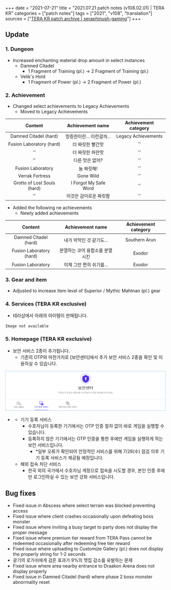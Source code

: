 +++
date = "2021-07-21"
title = "2021.07.21 patch notes (v108.02.01) | TERA KR"
categories = ["patch notes"]
tags = ["2021", "v108", "translation"]
sources = ["[TERA KR patch archive | seraphinush-gaming](/ko/patch/2021/v108-02-01)"]
+++

[1]: /images/patch/v108-02-01_01.png

## Update

### **1.** Dungeon
- Increased enchanting material drop amount in select instances
  - Damned Citadel
    - 1 Fragment of Training (pl.) -> 2 Fragment of Training (pl.)
  - Velik's Hold
    - 1 Fragment of Power (pl.) -> 2 Fragment of Power (pl.)

### **2.** Achievement
- Changed select achievements to Legacy Achievements
  - Moved to Legacy Achievements

| Content | Achievement name | Achievement category |
| :-: | :-: | :-: |
| Damned Citadel (hard) | 망증한이란... 이런걸까... | Legacy Achievements |
| Fusion Laboratory (hard) | 더 짜릿한 빨간맛 |''|
|''| 더 짜릿한 파란맛 |''|
|''| 다른 맛은 없어? |''|
| Fusion Laboratory | 늘 짜릿해! |''|
| Verrak Fortress | Gone Wild |''|
| Grotto of Lost Souls (hard) | I Forgot My Safe Word |''|
|''| 이것은 감미로운 짜릿함 |''|

- Added the following ne achievements
  - Newly added achievements

| Content | Achievement name | Achievement category |
| :-: | :-: | :-: |
| Damned Citadel (hard) | 내가 악막인 것 같기도... | Southern Arun |
| Fusion Laboratory (hard) | 분열하는 코어 융합소를 분열시킨 | Exodor |
| Fusion Laboratory | 이제 그만 편히 쉬기를... | Exodor |

### **3.** Gear and item
- Adjusted to increase item level of Superior / Mythic Mahtnan (pl.) gear

### **4.** Services (TERA KR exclusive)
- 테라샵에서 아래의 아이템이 판매됩니다.

`Image not available`

### **5.** Homepage (TERA KR exclusive)
- 보안 서비스 2종이 추가됩니다.
  - 기존의 OTP와 마찬가지로 [보안센터]에서 추가 보안 서비스 2종을 확인 및 이용하실 수 있습니다.

![1]

- 
  - 기기 등록 서비스
    - 수호자님이 등록한 기기에서는 OTP 인증 절차 없이 바로 게임을 실행할 수 있습니다.
    - 등록하지 않은 기기에서는 OTP 인증을 통한 후에만 게임을 실행하게 하는 보안 서비스입니다.
      - *일부 오류가 확인되어 안정적인 서비스를 위해 7/28(수) 점검 이후 기기 등록 서비스가 제공될 예정입니다.
  - 해외 접속 차단 서비스
    - 한국 외의 국가에서 수호자님 계정으로 접속을 시도할 경우, 본인 인증 후에만 로그인하실 수 있는 보안 강화 서비스입니다.

## Bug fixes

- Fixed issue in Abscess where select terrain was blocked preventing access
- Fixed issue where client crashes occasionally upon defeating boss monster
- Fixed issue where inviting a busy target to party does not display the proper message
- Fixed issue where premium tier reward from TERA Pass cannot be redeemed occasionally after redeeming free tier reward
- Fixed issue where uploading to Customize Gallery (pl.) does not display the properly string for 1-2 seconds
- 광기의 로가쉬에게 검흔 효과가 9%의 맷집 감소를 유발하는 문제
- Fixed issue where area nearby entrance to Draakon Arena does not display properly
- Fixed issue in Damned Citadel (hard) where phase 2 boss monster abnormality reset
